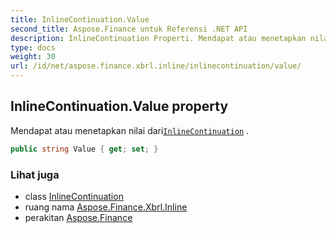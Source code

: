 ```yaml
---
title: InlineContinuation.Value
second_title: Aspose.Finance untuk Referensi .NET API
description: InlineContinuation Properti. Mendapat atau menetapkan nilai dariInlineContinuation .
type: docs
weight: 30
url: /id/net/aspose.finance.xbrl.inline/inlinecontinuation/value/
---
```

## InlineContinuation.Value property

Mendapat atau menetapkan nilai dari[`InlineContinuation`](../) .

```csharp
public string Value { get; set; }
```

### Lihat juga

* class [InlineContinuation](../)
* ruang nama [Aspose.Finance.Xbrl.Inline](../../inlinecontinuation/)
* perakitan [Aspose.Finance](../../../)


